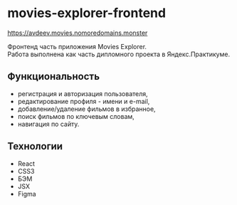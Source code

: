 # movies-explorer-frontend    
https://avdeev.movies.nomoredomains.monster    

Фронтенд часть приложения Movies Explorer.    
Работа выполнена как часть дипломного проекта в Яндекс.Практикуме.    

## Функциональность    
- регистрация и авторизация пользователя,    
- редактирование профиля - имени и e-mail,    
- добавление/удаление  фильмов в избранное,    
- поиск фильмов по ключевым словам,    
- навигация по сайту.

## Технологии            
- React    
- CSS3    
- БЭМ    
- JSX    
- Figma